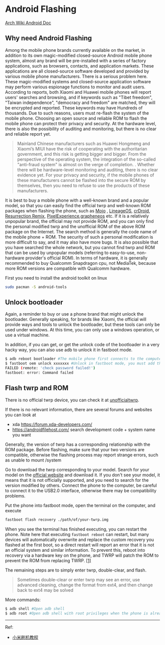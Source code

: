 # Android Flashing

[Arch Wiki Android Doc](https://wiki.archlinux.org/index.php/android)

## Why need Android Flashing

Among the mobile phone brands currently available on the market, in addition to its own magic-modified closed-source Android mobile phone system, almost any brand will be pre-installed with a series of factory applications, such as browsers, contacts, and application markets. These applications are all closed-source software developed and provided by various mobile phone manufacturers. There is a serious problem here. These magic-modified systems and closed-source application software may perform various espionage functions to monitor and audit users. According to reports, both Xiaomi and Huawei mobile phones will report users' searches and browsing, and if keywords such as "Tibet freedom", "Taiwan independence", "democracy and freedom" are matched, they will be encrypted and reported. These keywords may have Hundreds of thousands. Due to such reasons, users must re-flash the system of the mobile phone. Choosing an open source and reliable ROM to flash the mobile phone can protect their privacy and security. At the hardware level, there is also the possibility of auditing and monitoring, but there is no clear and reliable report yet.

> Mainland Chinese manufacturers such as Huawei Hongmeng and Xiaomi’s MIUI have the risk of cooperating with the authoritarian government, and this risk is getting bigger and bigger. From the perspective of the operating system, the integration of the so-called "anti-fraud system" is almost on the verge of completion. . Whether there will be hardware-level monitoring and auditing, there is no clear evidence yet. For your privacy and security, if the mobile phones of these manufacturers cannot be flashed into the secure ROM by themselves, then you need to refuse to use the products of these manufacturers.

It is best to buy a mobile phone with a well-known brand and a popular model, so that you can easily find the official twrp and well-known ROM packages when flashing the phone, such as [Mojo](https://download.mokeedev.com/) , [LineageOS](https://lineageos.org/), [crDroid](https://crdroid.net/), [Resurrection Remix](https://resurrectionremix.com/), [PixelExperience](https://download.pixelexperience.org/devices),[grapheneos](https://grapheneos.org/) etc. If it is a relatively unpopular brand, the official may not provide ROM, and you can only find the personal modified twrp and the unofficial ROM of the above ROM package on the Internet. The search method is generally the code name of the mobile phone + ROM. The security of such a personal modification is more difficult to say, and it may also have more bugs. It is also possible that you have searched the whole network, but you cannot find twrp and ROM that can be used by unpopular models (referring to easy-to-use, non-hardware provider's official ROM). In terms of hardware, it is generally recommended to buy Qualcomm Snapdragon cpu, not MediaTek, because more ROM versions are compatible with Qualcomm hardware.

First you need to install the android toolkit on linux

```bash
sudo pacman -S android-tools
```

## Unlock bootloader

Again, a reminder to buy or use a phone brand that might unlock the bootloader. Generally speaking, for brands like Xiaomi, the official will provide ways and tools to unlock the bootloader, but these tools can only be used under windows. At this time, you can only use a windows operation, or use a virtual machine.

In addition, if you can get, or get the unlock code of the bootloader in a very hacky way, you can also use adb to unlock it in fastboot mode.

```bash
$ adb reboot bootloader #The mobile phone first connects to the computer and restarts to fastboot
$ fastboot oem unlock xxxxxxx #Unlock in fastboot mode, you must add the correct bl code to unlock, otherwise an error will be reported
FAILED (remote: 'check password failed!')
fastboot: error: Command failed
```

## Flash twrp and ROM

There is no official twrp device, you can check it at [unofficialtwrp](https://unofficialtwrp.com/devices/).

If there is no relevant information, there are several forums and websites you can look at

- xda https://forum.xda-developers.com/
- https://androidfilehost.com/ search development code + system name you want

Generally, the version of twrp has a corresponding relationship with the ROM package. Before flashing, make sure that your two versions are compatible, otherwise the flashing process may report strange errors, such as unable to mount /system

Go to download the twrp corresponding to your model. Search for your model on the [official website](https://twrp.me/Devices/) and download it. If you don't see your model, it means that it is not officially supported, and you need to search for the version modified by others. Connect the phone to the computer, be careful to connect it to the USB2.0 interface, otherwise there may be compatibility problems.

Put the phone into fastboot mode, open the terminal on the computer, and execute

```bash
fastboot flash recovery ./path/of/your-twrp.img
```

When you see the terminal has finished executing, you can restart the phone. Note here that executing `fastboot reboot` can restart, but many devices will automatically overwrite and replace the custom recovery you flashed at the first boot, so a direct restart will report an error that it is not an official system and similar information. To prevent this, reboot into recovery via a hardware key on the phone, and TWRP will patch the ROM to prevent the ROM from replacing TWRP. [[1]](https://twrp.me/xiaomi/xiaomimi5.html)

The remaining steps are to simply enter twrp, double-clear, and flash.

> Sometimes double-clear or enter twrp may see an error, use advanced cleaning, change the format from ext4, and then change back to ext4 may be solved

More commands:

```bash
$ adb shell #Open adb shell
$ adb root #Open adb shell with root privileges when the phone is already rooted
```

---

Ref:

- [小米刷机教程](http://www.romleyuan.com/news/readnews?newsid=938)
